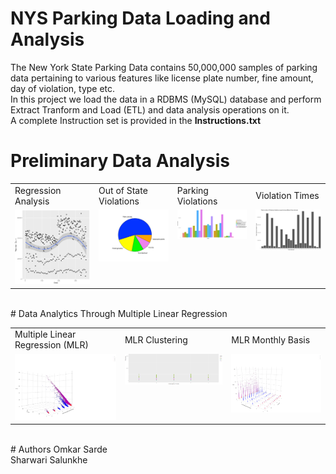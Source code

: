 # NYS Parking Data Loading and Analysis
 The New York State Parking Data contains 50,000,000 samples of parking data pertaining to various features like license plate number, fine amount, day of violation, type etc.
 <br> In this project we load the data in a RDBMS (MySQL) database and perform Extract Tranform and Load (ETL) and data analysis operations on it.
 <br> A complete Instruction set is provided in the **Instructions.txt**
# Preliminary Data Analysis
<table>
  <tr>
    <td>Regression Analysis</td>
     <td>Out of State Violations</td>
     <td>Parking Violations</td>
   <td>Violation Times</td>
  </tr>
  <tr>
    <td valign="top"><img src="/R_Files/RegressionAnalysis.jpg",width="25%"></td>
    <td valign="top"><img src="/R_Files/OutOfStateViolations.jpeg",width="25%"></td>
    <td valign="top"><img src="/R_Files/ParkingViolations.png",width="25%"></td>
   <td valign="top"><img src="/R_Files/violationTimes.jpg",width="25%"></td>
  </tr>
 </table>
 <br>
 # Data Analytics Through Multiple Linear Regression
<table>
  <tr>
    <td>Multiple Linear Regression (MLR)</td>
     <td>MLR Clustering</td>
     <td>MLR Monthly Basis</td>
  </tr>
  <tr>
    <td valign="top"><img src="/R_Files/MLR.png",width="33%"></td>
    <td valign="top"><img src="/R_Files/KmeansClustering.png",width="33%"></td>
    <td valign="top"><img src="/R_Files/MLR_month.png",width="33%"></td>
  </tr>
 </table>
 <br>
 # Authors
 Omkar Sarde
 <br> Sharwari Salunkhe
